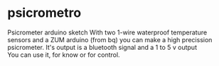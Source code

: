 # psicrometro
Psicrometer arduino sketch 
With two 1-wire waterproof temperature sensors and a ZUM arduino (from bq)  you can make a high precission psicrometer.
It's output is a bluetooth signal and a 1 to 5 v output<br>
You can use it, for know or for control.
